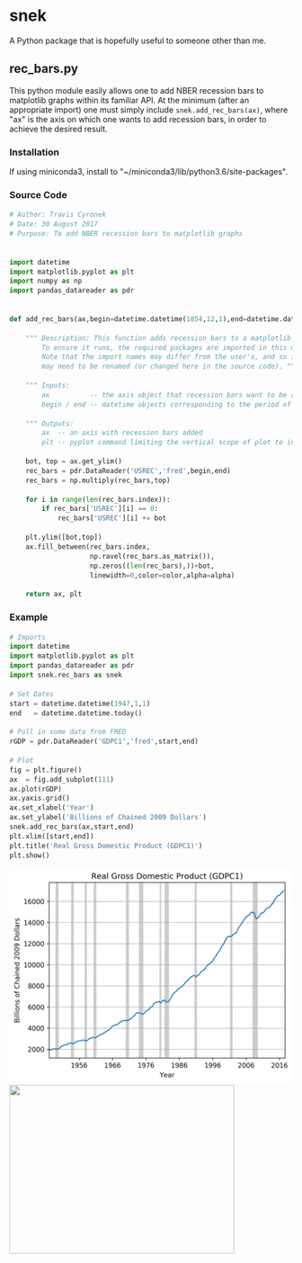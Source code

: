 # snek
A Python package that is hopefully useful to someone other than me.

## rec_bars.py
This python module easily allows one to add NBER recession bars to matplotlib graphs within its familiar API. At the minimum (after an appropriate import) one must simply include `snek.add_rec_bars(ax)`, where "ax" is the axis on which one wants to add recession bars, in order to achieve the desired result.

### Installation
If using miniconda3, install to "~/miniconda3/lib/python3.6/site-packages".

### Source Code

```python
# Author: Travis Cyronek
# Date: 30 August 2017
# Purpose: To add NBER recession bars to matplotlib graphs


import datetime
import matplotlib.pyplot as plt
import numpy as np
import pandas_datareader as pdr


def add_rec_bars(ax,begin=datetime.datetime(1854,12,1),end=datetime.datetime.today(),color='k',alpha=.2):

    """ Description: This function adds recession bars to a matplotlib graph.
        To ensure it runs, the required packages are imported in this module.
        Note that the import names may differ from the user's, and so imports
        may need to be renamed (or changed here in the source code). """

    """ Inputs:
        ax          -- the axis object that recession bars want to be added to
        begin / end -- datetime objects corresponding to the period of interest """

    """ Outputs:
        ax  -- an axis with recession bars added
        plt -- pyplot command limiting the vertical scope of plot to input specs """

    bot, top = ax.get_ylim()
    rec_bars = pdr.DataReader('USREC','fred',begin,end)
    rec_bars = np.multiply(rec_bars,top)
    
    for i in range(len(rec_bars.index)):
        if rec_bars['USREC'][i] == 0:
            rec_bars['USREC'][i] += bot
            
    plt.ylim([bot,top])        
    ax.fill_between(rec_bars.index,
                    np.ravel(rec_bars.as_matrix()),
                    np.zeros((len(rec_bars),))+bot,
                    linewidth=0,color=color,alpha=alpha)
        
    return ax, plt
```    

### Example

```python
# Imports
import datetime
import matplotlib.pyplot as plt
import pandas_datareader as pdr
import snek.rec_bars as snek

# Set Dates
start = datetime.datetime(1947,1,1)
end   = datetime.datetime.today()

# Pull in some data from FRED
rGDP = pdr.DataReader('GDPC1','fred',start,end)

# Plot
fig = plt.figure()
ax  = fig.add_subplot(111)
ax.plot(rGDP)
ax.yaxis.grid()
ax.set_xlabel('Year')
ax.set_ylabel('Billions of Chained 2009 Dollars')
snek.add_rec_bars(ax,start,end)
plt.xlim([start,end])
plt.title('Real Gross Domestic Product (GDPC1)')
plt.show()
```

![Alt text](/images/rGDP.png?raw=true "Original Title")
<img src="https://github.com/tcyronek/snek/blob/master/images/rGDP.png" width="400" height="300">
